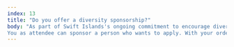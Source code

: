 ```yaml
---
index: 13
title: "Do you offer a diversity sponsorship?"
body: "As part of Swift Islands's ongoing commitment to encourage diversity in the Swift community, we are pleased to offer diversity sponsorships at Swift Island 2020 to support people interested in attending the conference. All who identify as members of groups underrepresented in tech (Specifically people who program for the Apple ecosystem) are encouraged to apply.<br/><br/>
You as attendee can sponsor a person who wants to apply. With your order you can add a 'Sponsored ticket'. You can order as many as you want."
---
```

